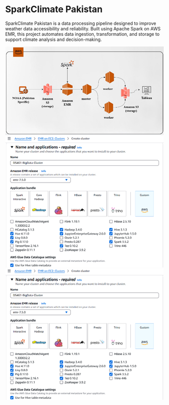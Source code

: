# SparkClimate Pakistan

SparkClimate Pakistan is a data processing pipeline designed to improve weather data accessibility and reliability. Built using Apache Spark on AWS EMR, this project automates data ingestion, transformation, and storage to support climate analysis and decision-making.

![pipeline](https://raw.githubusercontent.com/hassandsriaz/SparkClimate-Pakistan/refs/heads/main/Pipeline.png)
![emr](https://raw.githubusercontent.com/hassandsriaz/SparkClimate-Pakistan/refs/heads/main/EMR.png)
![s3](https://raw.githubusercontent.com/hassandsriaz/SparkClimate-Pakistan/refs/heads/main/EMR.png)
